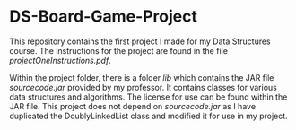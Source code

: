 # DS-Board-Game-Project

This repository contains the first project I made for my Data Structures course. The instructions for the project are found in the file *projectOneInstructions.pdf*.

Within the project folder, there is a folder *lib* which contains the JAR file *sourcecode.jar* provided by my professor. It contains classes for various data structures and algorithms. The license for use can be found within the JAR file. This project does not depend on *sourcecode.jar* as I have duplicated the DoublyLinkedList class and modified it for use in my project.
